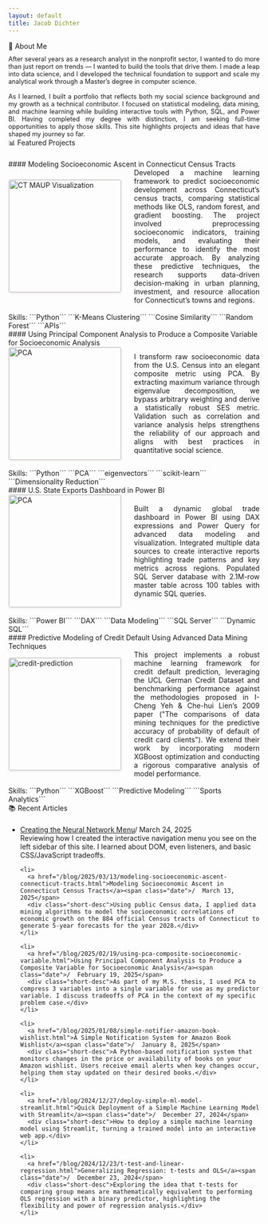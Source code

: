 ```yaml
---
layout: default
title: Jacob Dichter
---
```


<div class="home-buttontile" style="margin-bottom: 10px;">🌱 About Me</div>
<div class="aboutme-text">
<p style="margin: 0; text-align: justify; font-size: 0.9em;">After several years as a research analyst in the nonprofit sector, I wanted to do more than just report on trends — I wanted to build the tools that drive them. I made a leap into data science, and I developed the technical foundation to support and scale my analytical work through a Master’s degree in computer science.</p>

<p style="margin-top: 15px; margin-bottom: 0px; text-align: justify; font-size: 0.9em;">As I learned, I built a portfolio that reflects both my social science background and my growth as a technical contributor. I focused on statistical modeling, data mining, and machine learning while building interactive tools with Python, SQL, and Power BI. Having completed my degree with distinction, I am seeking full-time opportunities to apply those skills. This site highlights projects and ideas that have shaped my journey so far. </p>
</div>

<div class="content-line-section"></div>

<div class="home-buttontile" style="margin-bottom: 20px;">📊 Featured Projects</div>

<div class="home-project-tile" markdown="1" onclick="window.location.href='https://jacobdichter.github.io/blog/2025/03/13/modeling-socioeconomic-ascent-connecticut-tracts.html'" style="cursor: pointer;">
#### Modeling Socioeconomic Ascent in Connecticut Census Tracts<br>
<div style="display: flex; align-items: center; gap: 25px;">
      <img src="{{ '/assets/ct_image_maup.png' | absolute_url }}" 
       alt="CT MAUP Visualization" 
       width="225"
       style="max-width: 100%; height: auto; border: 1px solid #E8E2DF; border-radius: 4px; box-shadow: 0 2px 4px rgba(0,0,0,0.05);">   
   <p style="margin: 0; text-align: justify;">
    Developed a machine learning framework to predict socioeconomic development across Connecticut’s census tracts, comparing statistical methods like OLS, random forest, and gradient boosting. The project involved preprocessing socioeconomic indicators, training models, and evaluating their performance to identify the most accurate approach. By analyzing these predictive techniques, the research supports data-driven decision-making in urban planning, investment, and resource allocation for Connecticut’s towns and regions.
  </p>
</div><br>
Skills: ```Python``` ```K-Means Clustering``` ```Cosine Similarity``` ```Random Forest``` ```APIs```
</div>

<div class="content-line"></div>

<div class="home-project-tile" markdown="1" onclick="window.location.href='https://jacobdichter.github.io/blog/2025/02/19/using-pca-composite-socioeconomic-variable.html'" style="cursor: pointer;">
#### Using Principal Component Analysis to Produce a Composite Variable for Socioeconomic Analysis<br>
<div style="display: flex; align-items: center; gap: 25px;">
   <img src="https://datascienceplus.com/wp-content/uploads/2019/09/secondlasat.png" 
       alt="PCA" 
       width="225"
       style="max-width: 100%; height: auto; border: 1px solid #E8E2DF; border-radius: 4px; box-shadow: 0 2px 4px rgba(0,0,0,0.05);">
   <p style="margin: 0; text-align: justify;">
I transform raw socioeconomic data from the U.S. Census into an elegant composite metric using PCA. By extracting maximum variance through eigenvalue decomposition, we bypass arbitrary weighting and derive a statistically robust SES metric. Validation such as correlation and variance analysis helps strengthens the reliability of our approach and aligns with best practices in quantitative social science.
  </p>
</div><br>
Skills: ```Python``` ```PCA``` ```eigenvectors``` ```scikit-learn``` ```Dimensionality Reduction```
</div>
<div class="content-line"></div>


<div class="home-project-tile" markdown="1" onclick="window.location.href='https://jacobdichter.github.io/blog/2024/10/08/us-state-exports-dashboard-power-bi.html'" style="cursor: pointer;">
#### U.S. State Exports Dashboard in Power BI<br>
<div style="display: flex; align-items: center; gap: 25px;">
   <img src="{{ '/assets/exportsjpeg.jpg' | absolute_url }}" 
       alt="PCA" 
       width="225"
       style="max-width: 100%; height: auto; border: 1px solid #E8E2DF; border-radius: 4px; box-shadow: 0 2px 4px rgba(0,0,0,0.05);">
   <p style="margin: 0; text-align: justify;">
    Built a dynamic global trade dashboard in Power BI using DAX expressions and Power Query for advanced data modeling and visualization. Integrated multiple data sources to create interactive reports highlighting trade patterns and key metrics across regions. Populated SQL Server database with 2.1M-row master table across 100 tables with dynamic SQL queries.
  </p>
</div><br>
Skills: ```Power BI``` ```DAX``` ```Data Modeling``` ```SQL Server``` ```Dynamic SQL```
</div>

<div class="content-line"></div>

<div class="home-project-tile" markdown="1" onclick="window.location.href='https://jacobdichter.github.io/blog/2024/10/08/us-state-exports-dashboard-power-bi.html'" style="cursor: pointer;">
#### Predictive Modeling of Credit Default Using Advanced Data Mining Techniques<br>
<div style="display: flex; align-items: center; gap: 25px;">
   <img src="https://raw.githubusercontent.com/zkneupper/Default-Prediction-Capstone/master/reports/figures/roc_curve.png" 
       alt="credit-prediction" 
       width="225"
       style="max-width: 100%; height: auto; border: 1px solid #E8E2DF; border-radius: 4px; box-shadow: 0 2px 4px rgba(0,0,0,0.05);">
   <p style="margin: 0; text-align: justify;">
    This project implements a robust machine learning framework for credit default prediction, leveraging the UCL German Credit Dataset and benchmarking performance against the methodologies proposed in I-Cheng Yeh & Che-hui Lien’s 2009 paper ("The comparisons of data mining techniques for the predictive accuracy of probability of default of credit card clients"). We extend their work by incorporating modern XGBoost optimization and conducting a rigorous comparative analysis of model performance.
  </p>
</div><br>
Skills: ```Python``` ```XGBoost``` ```Predictive Modeling``` ```Sports Analytics```
</div>

<!-- #### [Creating the Neural Network Menu with HTML, CSS, and JavaScript](https://jacobdichter.github.io/blog/2025/03/24/creating-neural-network-menu-css-html-javascript.html)<br>
<div style="display: flex; align-items: center; gap: 25px;">
   <img src="{{ '/assets/red_network.png' | absolute_url }}" 
       alt="PCA" 
       width="225"
       style="max-width: 100%; height: auto; border: 1px solid #E8E2DF; border-radius: 4px; box-shadow: 0 2px 4px rgba(0,0,0,0.05);">
   <p style="margin: 0; text-align: justify;">
  I developed an interactive neural network navigation menu using HTML, CSS, and JavaScript, focusing on real-time user interaction. Leveraging event handling and DOM manipulation, I implemented dynamic updates to the menu based on user inputs, enhancing responsiveness and usability. The solution was optimized for performance, ensuring smooth transitions and minimal latency during user interactions.
  </p>
</div><br>
Skills: ```HTML``` ```CSS``` ```JavaScript``` ```Event Handling``` ```DOM Manipulation```
-->

<div class="content-line-section"></div>

<div class="home-buttontile" style="margin-bottom: 20px;">📚 Recent Articles</div>

<ul>
    <li>
      <a href="/blog/2025/03/24/creating-neural-network-menu-css-html-javascript.html">Creating the Neural Network Menu</a><span class="date">/  March 24, 2025</span>
      <div class="short-desc">Reviewing how I created the interactive navigation menu you see on the left sidebar of this site. I learned about DOM, even listeners, and basic CSS/JavaScript tradeoffs.</div>
    </li>
  
    <li>
      <a href="/blog/2025/03/13/modeling-socioeconomic-ascent-connecticut-tracts.html">Modeling Socioeconomic Ascent in Connecticut Census Tracts</a><span class="date">/  March 13, 2025</span>
      <div class="short-desc">Using public Census data, I applied data mining algorithms to model the socioeconomic correlations of economic growth on the 884 official Census tracts of Connecticut to generate 5-year forecasts for the year 2028.</div>
    </li>
  
    <li>
      <a href="/blog/2025/02/19/using-pca-composite-socioeconomic-variable.html">Using Principal Component Analysis to Produce a Composite Variable for Socioeconomic Analysis</a><span class="date">/  February 19, 2025</span>
      <div class="short-desc">As part of my M.S. thesis, I used PCA to compress 3 variables into a single variable for use as my predictor variable. I discuss tradeoffs of PCA in the context of my specific problem case.</div>
    </li>
  
    <li>
      <a href="/blog/2025/01/08/simple-notifier-amazon-book-wishlist.html">A Simple Notification System for Amazon Book Wishlist</a><span class="date">/  January 8, 2025</span>
      <div class="short-desc">A Python-based notification system that monitors changes in the price or availability of books on your Amazon wishlist. Users receive email alerts when key changes occur, helping them stay updated on their desired books.</div>
    </li>
  
    <li>
      <a href="/blog/2024/12/27/deploy-simple-ml-model-streamlit.html">Quick Deployment of a Simple Machine Learning Model with Streamlit</a><span class="date">/  December 27, 2024</span>
      <div class="short-desc">How to deploy a simple machine learning model using Streamlit, turning a trained model into an interactive web app.</div>
    </li>
  
    <li>
      <a href="/blog/2024/12/23/t-test-and-linear-regression.html">Generalizing Regression: t-tests and OLS</a><span class="date">/  December 23, 2024</span>
      <div class="short-desc">Exploring the idea that t-tests for comparing group means are mathematically equivalent to performing OLS regression with a binary predictor, highlighting the flexibility and power of regression analysis.</div>
    </li>
</ul>
<br>
